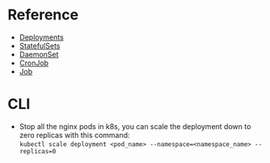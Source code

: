 # Reference

- [Deployments](https://kubernetes.io/docs/concepts/workloads/controllers/deployment/)
- [StatefulSets](https://kubernetes.io/docs/concepts/workloads/controllers/statefulset/)
- [DaemonSet](https://kubernetes.io/docs/concepts/workloads/controllers/daemonset/)
- [CronJob](https://kubernetes.io/docs/concepts/workloads/controllers/cron-jobs/)
- [Job](https://kubernetes.io/docs/concepts/workloads/controllers/job/)

# CLI

- Stop all the nginx pods in k8s, you can scale the deployment down to zero replicas with this command:\
  `kubectl scale deployment <pod_name> --namespace=<namespace_name> --replicas=0`